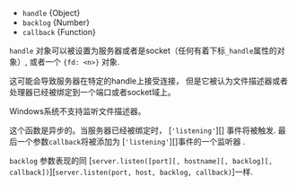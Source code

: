<!-- YAML
added: v0.5.10
-->

* `handle` {Object}
* `backlog` {Number}
* `callback` {Function}

`handle` 对象可以被设置为服务器或者是socket（任何有着下标`_handle`属性的对象）, 或者一个 `{fd: <n>}` 对象.

这可能会导致服务器在特定的handle上接受连接，
但是它被认为文件描述器或者处理器已经被绑定到一个端口或者socket域上。

Windows系统不支持监听文件描述器。

这个函数是异步的。当服务器已经被绑定时，
[`'listening'`][] 事件将被触发.
最后一个参数`callback`将被添加为 [`'listening'`][]事件的一个监听器 .

`backlog` 参数表现的同
[`server.listen([port][, hostname][, backlog][, callback])`][`server.listen(port, host, backlog, callback)`]一样.

